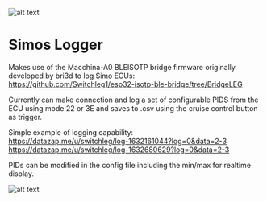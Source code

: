 ![alt text](https://github.com/Switchleg1/Simos-Logger/blob/master/app/src/main/res/drawable/simoslogger.png?raw=true)
# Simos Logger

Makes use of the Macchina-A0 BLEISOTP bridge firmware originally developed by bri3d to log Simo ECUs:
https://github.com/Switchleg1/esp32-isotp-ble-bridge/tree/BridgeLEG

Currently can make connection and log a set of configurable PIDS from the ECU using mode 22 or 3E and saves to .csv using the cruise control button as trigger.

Simple example of logging capability:<br />
https://datazap.me/u/switchleg/log-1632161044?log=0&data=2-3<br />
https://datazap.me/u/switchleg/log-1632680629?log=0&data=2-3<br />

PIDs can be modified in the config file including the min/max for realtime display.

![alt text](https://github.com/Switchleg1/Simos-Logger/blob/master/images/Screenshot1.jpg?raw=true)
